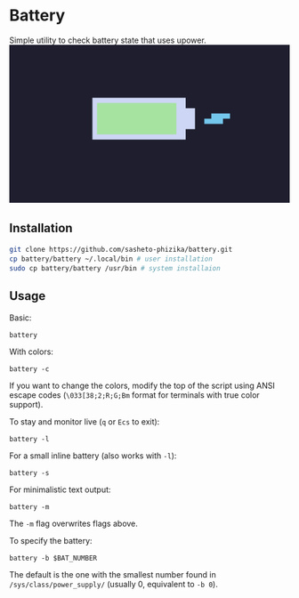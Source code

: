# Battery

Simple utility to check battery state that uses upower.
![image](screenshot.png "screenshot")

## Installation

```bash
git clone https://github.com/sasheto-phizika/battery.git
cp battery/battery ~/.local/bin # user installation
sudo cp battery/battery /usr/bin # system installaion

```

## Usage

Basic:
```
battery
```

With colors:
```
battery -c
```
If you want to change the colors, modify the top of the script using ANSI escape codes (`\033[38;2;R;G;Bm` format for terminals with true color support).

To stay and monitor live (`q` or `Ecs` to exit):
```
battery -l
```
For a small inline battery (also works with `-l`):
```
battery -s
```

For minimalistic text output:
```
battery -m
```
The `-m` flag overwrites flags above.

To specify the battery:
```
battery -b $BAT_NUMBER
```
The default is the one with the smallest number found in `/sys/class/power_supply/` (usually 0, equivalent to `-b 0`).
